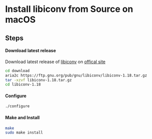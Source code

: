 # Install libiconv from Source on macOS

## Steps

#### Download latest release
Download latest release of [libiconv](https://www.gnu.org/software/libiconv/) on [offical site](https://ftp.gnu.org/pub/gnu/libiconv/)

```sh
cd download
aria2c https://ftp.gnu.org/pub/gnu/libiconv/libiconv-1.18.tar.gz
tar -xzvf libiconv-1.18.tar.gz
cd libiconv-1.18
```

#### Configure

```sh
./configure
```

#### Make and Install

```sh
make
sudo make install
```
